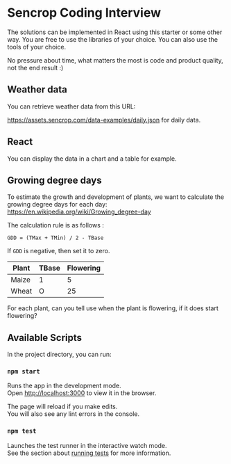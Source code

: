 # Sencrop Coding Interview

The solutions can be implemented in React using this starter or some other way.
You are free to use the libraries of your choice.
You can also use the tools of your choice.

No pressure about time, what matters the most is code and product quality, not the end result :)

## Weather data

You can retrieve weather data from this URL:

https://assets.sencrop.com/data-examples/daily.json for daily data.

## React

You can display the data in a chart and a table for example.

## Growing degree days

To estimate the growth and development of plants, we want to calculate the growing degree days for each day: https://en.wikipedia.org/wiki/Growing_degree-day

The calculation rule is as follows :

```
GDD = (TMax + TMin) / 2 - TBase
```

If `GDD` is negative, then set it to zero.

| Plant | TBase | Flowering |
|-------|-------|-----------|
| Maize | 1     | 5         |
| Wheat | O     | 25        |

For each plant, can you tell use when the plant is flowering, if it does start flowering?

## Available Scripts

In the project directory, you can run:

### `npm start`

Runs the app in the development mode.\
Open [http://localhost:3000](http://localhost:3000) to view it in the browser.

The page will reload if you make edits.\
You will also see any lint errors in the console.

### `npm test`

Launches the test runner in the interactive watch mode.\
See the section about [running tests](https://facebook.github.io/create-react-app/docs/running-tests) for more information.

